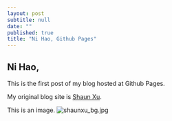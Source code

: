 ```yaml
---
layout: post
subtitle: null
date: ""
published: true
title: "Ni Hao, Github Pages"
---
```


## Ni Hao,

This is the first post of my blog hosted at Github Pages.

My original blog site is [Shaun Xu](http://www.geekswithblogs.net/shaunxu).

This is an image. ![shaunxu_bg.jpg]({{site.baseurl}}/img/shaunxu_bg.jpg)




